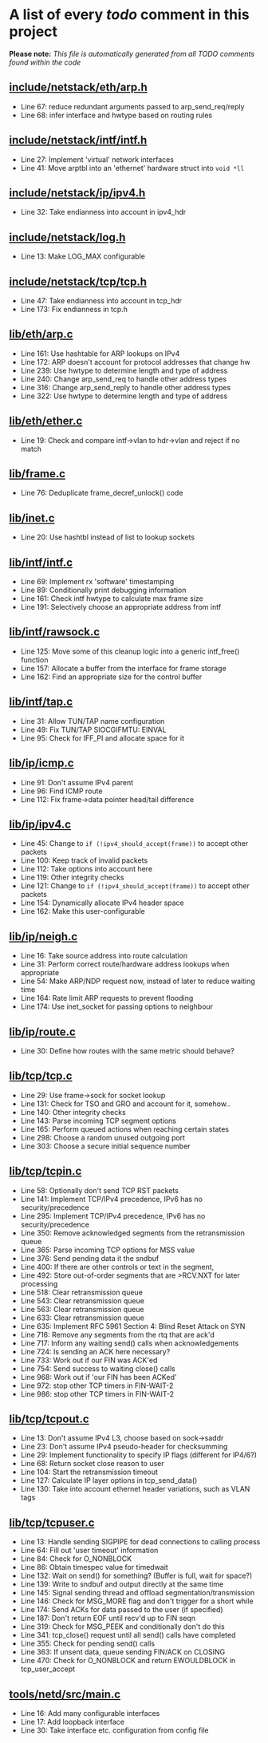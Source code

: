 # A list of every _todo_ comment in this project
**Please note:** _This file is automatically generated from all TODO comments found within the code_
## [include/netstack/eth/arp.h](include/netstack/eth/arp.h)
  - Line 67: reduce redundant arguments passed to arp_send_req/reply
  - Line 68: infer interface and hwtype based on routing rules

## [include/netstack/intf/intf.h](include/netstack/intf/intf.h)
  - Line 27: Implement 'virtual' network interfaces
  - Line 41: Move arptbl into an 'ethernet' hardware struct into `void *ll`

## [include/netstack/ip/ipv4.h](include/netstack/ip/ipv4.h)
  - Line 32: Take endianness into account in ipv4_hdr

## [include/netstack/log.h](include/netstack/log.h)
  - Line 13: Make LOG_MAX configurable

## [include/netstack/tcp/tcp.h](include/netstack/tcp/tcp.h)
  - Line 47: Take endianness into account in tcp_hdr
  - Line 173: Fix endianness in tcp.h

## [lib/eth/arp.c](lib/eth/arp.c)
  - Line 161: Use hashtable for ARP lookups on IPv4
  - Line 172: ARP doesn't account for protocol addresses that change hw
  - Line 239: Use hwtype to determine length and type of address
  - Line 240: Change arp_send_req to handle other address types
  - Line 316: Change arp_send_reply to handle other address types
  - Line 322: Use hwtype to determine length and type of address

## [lib/eth/ether.c](lib/eth/ether.c)
  - Line 19: Check and compare intf->vlan to hdr->vlan and reject if no match

## [lib/frame.c](lib/frame.c)
  - Line 76: Deduplicate frame_decref_unlock() code

## [lib/inet.c](lib/inet.c)
  - Line 20: Use hashtbl instead of list to lookup sockets

## [lib/intf/intf.c](lib/intf/intf.c)
  - Line 69: Implement rx 'software' timestamping
  - Line 89: Conditionally print debugging information
  - Line 161: Check intf hwtype to calculate max frame size
  - Line 191: Selectively choose an appropriate address from intf

## [lib/intf/rawsock.c](lib/intf/rawsock.c)
  - Line 125: Move some of this cleanup logic into a generic intf_free() function
  - Line 157: Allocate a buffer from the interface for frame storage
  - Line 162: Find an appropriate size for the control buffer

## [lib/intf/tap.c](lib/intf/tap.c)
  - Line 31: Allow TUN/TAP name configuration
  - Line 49: Fix TUN/TAP SIOCGIFMTU: EINVAL
  - Line 95: Check for IFF_PI and allocate space for it

## [lib/ip/icmp.c](lib/ip/icmp.c)
  - Line 91: Don't assume IPv4 parent
  - Line 96: Find ICMP route
  - Line 112: Fix frame->data pointer head/tail difference

## [lib/ip/ipv4.c](lib/ip/ipv4.c)
  - Line 45: Change to `if (!ipv4_should_accept(frame))` to accept other packets
  - Line 100: Keep track of invalid packets
  - Line 112: Take options into account here
  - Line 119: Other integrity checks
  - Line 121: Change to `if (!ipv4_should_accept(frame))` to accept other packets
  - Line 154: Dynamically allocate IPv4 header space
  - Line 162: Make this user-configurable

## [lib/ip/neigh.c](lib/ip/neigh.c)
  - Line 16: Take source address into route calculation
  - Line 31: Perform correct route/hardware address lookups when appropriate
  - Line 54: Make ARP/NDP request now, instead of later to reduce waiting time
  - Line 164: Rate limit ARP requests to prevent flooding
  - Line 174: Use inet_socket for passing options to neighbour

## [lib/ip/route.c](lib/ip/route.c)
  - Line 30: Define how routes with the same metric should behave?

## [lib/tcp/tcp.c](lib/tcp/tcp.c)
  - Line 29: Use frame->sock for socket lookup
  - Line 131: Check for TSO and GRO and account for it, somehow..
  - Line 140: Other integrity checks
  - Line 143: Parse incoming TCP segment options
  - Line 165: Perform queued actions when reaching certain states
  - Line 298: Choose a random unused outgoing port
  - Line 303: Choose a secure initial sequence number

## [lib/tcp/tcpin.c](lib/tcp/tcpin.c)
  - Line 58: Optionally don't send TCP RST packets
  - Line 141: Implement TCP/IPv4 precedence, IPv6 has no security/precedence
  - Line 295: Implement TCP/IPv4 precedence, IPv6 has no security/precedence
  - Line 350: Remove acknowledged segments from the retransmission queue
  - Line 365: Parse incoming TCP options for MSS value
  - Line 376: Send pending data it the sndbuf
  - Line 400: If there are other controls or text in the segment,
  - Line 492: Store out-of-order segments that are >RCV.NXT for later processing
  - Line 518: Clear retransmission queue
  - Line 543: Clear retransmission queue
  - Line 563: Clear retransmission queue
  - Line 633: Clear retransmission queue
  - Line 635: Implement RFC 5961 Section 4: Blind Reset Attack on SYN
  - Line 716: Remove any segments from the rtq that are ack'd
  - Line 717: Inform any waiting send() calls when acknowledgements
  - Line 724: Is sending an ACK here necessary?
  - Line 733: Work out if our FIN was ACK'ed
  - Line 754: Send success to waiting close() calls
  - Line 968: Work out if 'our FIN has been ACKed'
  - Line 972: stop other TCP timers in FIN-WAIT-2
  - Line 986: stop other TCP timers in FIN-WAIT-2

## [lib/tcp/tcpout.c](lib/tcp/tcpout.c)
  - Line 13: Don't assume IPv4 L3, choose based on sock->saddr
  - Line 23: Don't assume IPv4 pseudo-header for checksumming
  - Line 29: Implement functionality to specify IP flags (different for IP4/6?)
  - Line 68: Return socket close reason to user
  - Line 104: Start the retransmission timeout
  - Line 127: Calculate IP layer options in tcp_send_data()
  - Line 130: Take into account ethernet header variations, such as VLAN tags

## [lib/tcp/tcpuser.c](lib/tcp/tcpuser.c)
  - Line 13: Handle sending SIGPIPE for dead connections to calling process
  - Line 64: Fill out 'user timeout' information
  - Line 84: Check for O_NONBLOCK
  - Line 86: Obtain timespec value for timedwait
  - Line 132: Wait on send() for something? (Buffer is full, wait for space?)
  - Line 139: Write to sndbuf and output directly at the same time
  - Line 145: Signal sending thread and offload segmentation/transmission
  - Line 146: Check for MSG_MORE flag and don't trigger for a short while
  - Line 174: Send ACKs for data passed to the user (if specified)
  - Line 187: Don't return EOF until recv'd up to FIN seqn
  - Line 319: Check for MSG_PEEK and conditionally don't do this
  - Line 341: tcp_close() request until all send() calls have completed
  - Line 355: Check for pending send() calls
  - Line 363: If unsent data, queue sending FIN/ACK on CLOSING
  - Line 470: Check for O_NONBLOCK and return EWOULDBLOCK in tcp_user_accept

## [tools/netd/src/main.c](tools/netd/src/main.c)
  - Line 16: Add many configurable interfaces
  - Line 17: Add loopback interface
  - Line 30: Take interface etc. configuration from config file
